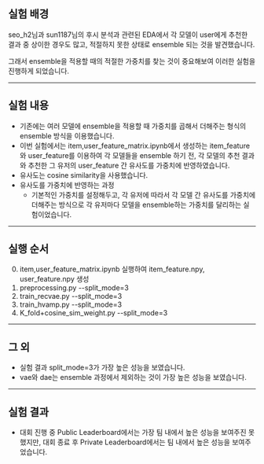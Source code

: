 ## 실험 배경
seo_h2님과 sun1187님의 후시 분석과 관련된 EDA에서 각 모델이 user에게 추천한 결과 중 상이한 경우도 많고, 적절하지 못한 상태로 ensemble 되는 것을 발견했습니다.

그래서 ensemble을 적용할 때의 적절한 가중치를 찾는 것이 중요해보여 이러한 실험을 진행하게 되었습니다.

---

## 실험 내용

- 기존에는 여러 모델에 ensemble을 적용할 때 가중치를 곱해서 더해주는 형식의 ensemble 방식을 이용했습니다.
- 이번 실험에서는 item,user_feature_matrix.ipynb에서 생성하는 item_feature와 user_feature를 이용하여 각 모델들을 ensemble 하기 전, 각 모델의 추천 결과와 추천한 그 유저의 user_feature 간 유사도를 가중치에 반영하였습니다.
- 유사도는 cosine similarity을 사용했습니다.
- 유사도를 가중치에 반영하는 과정
    - 기본적인 가중치를 설정해두고, 각 유저에 따라서 각 모델 간 유사도를 가중치에 더해주는 방식으로 각 유저마다 모델을 ensemble하는 가중치를 달리하는 실험이었습니다.

---

## 실행 순서

0. item,user_feature_matrix.ipynb 실행하여 item_feature.npy, user_feature.npy 생성
1. preprocessing.py --split_mode=3
2. train_recvae.py --split_mode=3
3. train_hvamp.py --split_mode=3
4. K_fold+cosine_sim_weight.py --split_mode=3

---

## 그 외

- 실험 결과 split_mode=3가 가장 높은 성능을 보였습니다.
- vae와 dae는 ensemble 과정에서 제외하는 것이 가장 높은 성능을 보였습니다.

---

## 실험 결과

- 대회 진행 중 Public Leaderboard에서는 가장 팀 내에서 높은 성능을 보여주진 못했지만, 대회 종료 후 Private Leaderboard에서는 팀 내에서 높은 성능을 보여주었습니다.